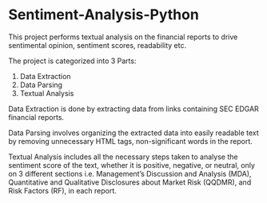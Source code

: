 # Sentiment-Analysis-Python

This project performs textual analysis on the financial reports to drive sentimental opinion, sentiment scores, readability etc.

The project is categorized into 3 Parts:
1.	Data Extraction
2.	Data Parsing
3.	Textual Analysis

Data Extraction is done by extracting data from links containing SEC EDGAR financial reports.

Data Parsing involves organizing the extracted data into easily readable text by removing unnecessary HTML tags, non-significant words in the report.

Textual Analysis includes all the necessary steps taken to analyse the sentiment score of the text, whether it is positive, negative, or neutral, only on 3 different sections i.e. Management’s Discussion and Analysis (MDA), Quantitative and Qualitative Disclosures about Market Risk (QQDMR), and Risk Factors (RF), in each report.
